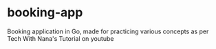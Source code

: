 # booking-app

 Booking application in Go, made for practicing various concepts as per Tech With Nana's Tutorial on youtube
